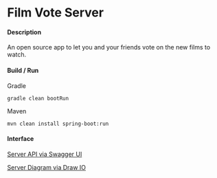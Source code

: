 # Film Vote Server

#### Description

An open source app to let you and your friends vote on the new films to watch.

#### Build / Run

Gradle

```
gradle clean bootRun
```

Maven

```
mvn clean install spring-boot:run
```

#### Interface

[Server API via Swagger UI](http://localhost:8080/swagger-ui.html)

[Server Diagram via Draw IO](https://www.draw.io/?ui=min&splash=0#Hcraigrmc%2Ffilm-vote%2Fmaster%2Fserver%2Fdocs%2Ffilm-vote-server-diagram.xml)
